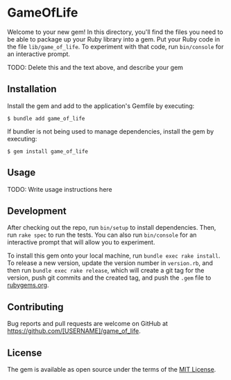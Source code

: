 # GameOfLife

Welcome to your new gem! In this directory, you'll find the files you need to be able to package up your Ruby library into a gem. Put your Ruby code in the file `lib/game_of_life`. To experiment with that code, run `bin/console` for an interactive prompt.

TODO: Delete this and the text above, and describe your gem

## Installation

Install the gem and add to the application's Gemfile by executing:

    $ bundle add game_of_life

If bundler is not being used to manage dependencies, install the gem by executing:

    $ gem install game_of_life

## Usage

TODO: Write usage instructions here

## Development

After checking out the repo, run `bin/setup` to install dependencies. Then, run `rake spec` to run the tests. You can also run `bin/console` for an interactive prompt that will allow you to experiment.

To install this gem onto your local machine, run `bundle exec rake install`. To release a new version, update the version number in `version.rb`, and then run `bundle exec rake release`, which will create a git tag for the version, push git commits and the created tag, and push the `.gem` file to [rubygems.org](https://rubygems.org).

## Contributing

Bug reports and pull requests are welcome on GitHub at https://github.com/[USERNAME]/game_of_life.

## License

The gem is available as open source under the terms of the [MIT License](https://opensource.org/licenses/MIT).
